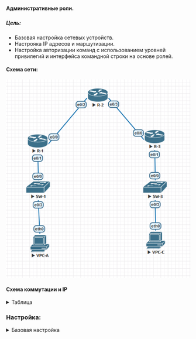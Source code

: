 #### Административные роли.
###  




##### Цель:
* Базовая настройка сетевых устройств.
* Настрояка IP адресов и маршутизации.
* Настройка авторизации команд с использованием уровней привилегий и интерфейса командной строки на основе ролей.



#### Схема сети:

  ![alt-текст](/lab-1/img/map1.png)

  #### Схема коммутации и IP
  <details>
  <summary>Таблица</summary>

  |Device| Interface|IP|comment|
  |:----:|:------|:-----|:--------|
  |R-1|Loopback0|1.1.1.1/24||
  |R-1|Ethernet0/1|192.168.1.1/24|link SW-1_e0/0|
  |R-1|Ethernet0/0|10.1.1.1/30|link R-2_e0/2|
  ||
  |R-2|Loopback0|2.2.2.2/24||
  |R-2|Ethernet0/2|10.1.1.2/30|link R-1_e0/0|
  |R-2|Ethernet0/3|10.2.2.1/30|link R-3_e0/0|  
  ||
  |R-3|Loopback0|3.3.3.3/24||
  |R-3|Ethernet0/0|10.2.2.2/30|link R-2_e0/3|
  |R-3|Ethernet0/1|192.168.3.1/24|link SW-3_e0/0|
  ||
  |SW-1|Vlan 1|192.168.1.2/24||
  |SW-1|Ethernet0/0||link R-1_e0/2|
  |SW-1|Ethernet0/3||link VPC-A|  
  ||
  |SW-3|Vlan 1|192.168.3.2/24||
  |SW-3|Ethernet0/0||link R-3_e0/1|
  |SW-3|Ethernet0/3||link VPC-C|
  ||
  |VPC-A||192.168.1.3/24||
  |VPC-C||192.168.3.3/24||

  </details>



  ### Настройка:

  <details>
  <summary>Базовая настройка</summary>

  #### Ниже приведены часть комманд базовой настройки устройства, полные настройки можно посмотреть в файле конфигурации по ссылке ниже.

[конфигурации](./conf/README.md)

  ```
  ip domain-name otuslab.ru

  hostname R-1
  no ip domain lookup
  no ip http server
  no ip http secure-server

  service password-encryption
  aaa new-model
  banner motd c LOGIN or LEAVE, ACCESS is DENIED!!! c
  security passwords min-length 6
  security authentication failure rate 10 log
  clock timezone MSK 3 0
  ```
  </details>
</summary>
